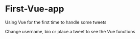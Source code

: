 # First-Vue-app
Using Vue for the first time to handle some tweets

Change username, bio or place a tweet to see the Vue functions
